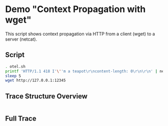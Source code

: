 # Demo "Context Propagation with wget"
This script shows context propagation via HTTP from a client (wget) to a server (netcat).
## Script
```sh
. otel.sh
printf 'HTTP/1.1 418 I'\''m a teapot\r\ncontent-length: 0\r\n\r\n' | netcat -l 12345 &
sleep 5
wget http://127.0.0.1:12345
```
## Trace Structure Overview
```
```
## Full Trace
```
```
